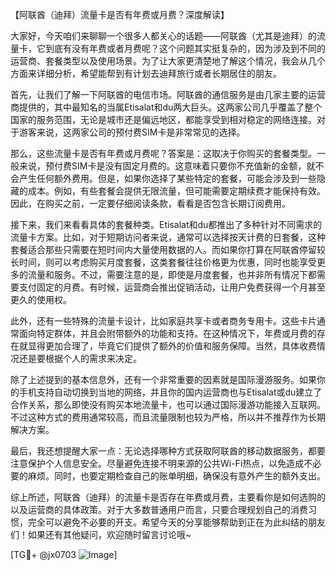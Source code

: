 【阿联酋（迪拜）流量卡是否有年费或月费？深度解读】

大家好，今天咱们来聊聊一个很多人都关心的话题——阿联酋（尤其是迪拜）的流量卡，它到底有没有年费或者月费呢？这个问题其实挺复杂的，因为涉及到不同的运营商、套餐类型以及使用场景。为了让大家更清楚地了解这个情况，我会从几个方面来详细分析，希望能帮到有计划去迪拜旅行或者长期居住的朋友。

首先，让我们了解一下阿联酋的电信市场。阿联酋的通信服务是由几家主要的运营商提供的，其中最知名的当属Etisalat和du两大巨头。这两家公司几乎覆盖了整个国家的服务范围，无论是城市还是偏远地区，都能享受到相对稳定的网络连接。对于游客来说，这两家公司的预付费SIM卡是非常常见的选择。

那么，这些流量卡是否有年费或月费呢？答案是：这取决于你购买的套餐类型。一般来说，预付费SIM卡是没有固定月费的。这意味着只要你不充值新的金额，就不会产生任何额外费用。但是，如果你选择了某些特定的套餐，可能会涉及到一些隐藏的成本。例如，有些套餐会提供无限流量，但可能需要定期续费才能保持有效。因此，在购买之前，一定要仔细阅读条款，看看是否包含长期订阅费用。

接下来，我们来看看具体的套餐种类。Etisalat和du都推出了多种针对不同需求的流量卡方案。比如，对于短期访问者来说，通常可以选择按天计费的日套餐，这种套餐适合那些只需要在短时间内大量使用数据的人。而如果你打算在阿联酋停留较长时间，则可以考虑购买月度套餐，这类套餐往往价格更为优惠，同时也能享受更多的流量和服务。不过，需要注意的是，即使是月度套餐，也并非所有情况下都需要支付固定的月费。有时候，运营商会推出促销活动，让用户免费获得一个月甚至更久的使用权。

此外，还有一些特殊的流量卡设计，比如家庭共享卡或者商务专用卡。这些卡片通常面向特定群体，并且会附带额外的功能和支持。在这种情况下，年费或月费的存在就显得更加合理了，毕竟它们提供了额外的价值和服务保障。当然，具体收费情况还是要根据个人的需求来决定。

除了上述提到的基本信息外，还有一个非常重要的因素就是国际漫游服务。如果你的手机支持自动切换到当地的网络，并且你的国内运营商也与Etisalat或du建立了合作关系，那么即使没有购买本地流量卡，也可以通过国际漫游功能接入互联网。不过这种方式的费用通常较高，而且流量限制也较为严格，所以并不推荐作为长期解决方案。

最后，我还想提醒大家一点：无论选择哪种方式获取阿联酋的移动数据服务，都要注意保护个人信息安全。尽量避免连接不明来源的公共Wi-Fi热点，以免造成不必要的麻烦。同时，也要定期检查自己的账单明细，确保没有意外产生的额外支出。

综上所述，阿联酋（迪拜）的流量卡是否存在年费或月费，主要看你是如何选购的以及运营商的具体政策。对于大多数普通用户而言，只要合理规划自己的消费习惯，完全可以避免不必要的开支。希望今天的分享能够帮助到正在为此纠结的朋友们！如果还有其他疑问，欢迎随时留言讨论哦~

[TG💪+ @jx0703 ![Image](https://github.com/user-attachments/assets/dbca1d08-cadb-493c-b0ec-ad6f7a83f270)]